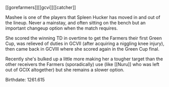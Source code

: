 [[gorefarmers]][[gcvi]][[catcher]]

Mashee is one of the players that Spleen Hucker has moved in and out of the lineup. Never a mainstay, and often sitting on the bench but an important changeup option when the match requires.

She scored the winning TD in overtime to get the Farmers their first Green Cup, was relieved of duties in GCVII (after acquiring a niggling knee injury), then came back in GCVIII where she scored again in the Green Cup final.

Recently she's bulked up a little more making her a tougher target than the other receivers the Farmers (sporadically) use (like [[Nuru]] who was left out of GCIX altogether) but she remains a slower option.

Birthdate: 1261.615